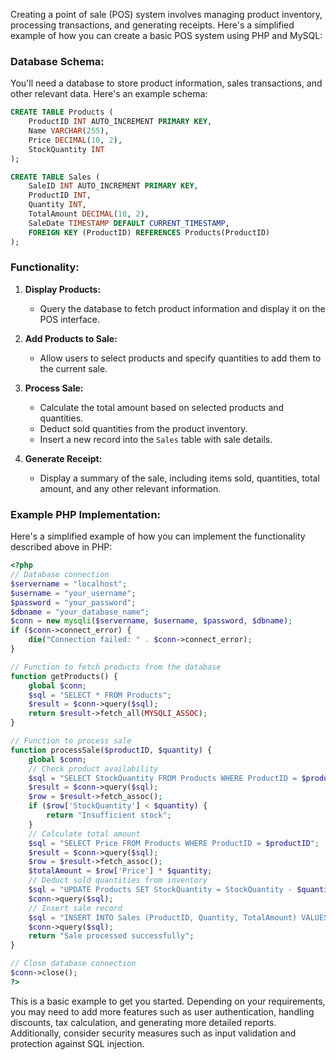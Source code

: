 Creating a point of sale (POS) system involves managing product inventory, processing transactions, and generating receipts. Here's a simplified example of how you can create a basic POS system using PHP and MySQL:

### Database Schema:

You'll need a database to store product information, sales transactions, and other relevant data. Here's an example schema:

```sql
CREATE TABLE Products (
    ProductID INT AUTO_INCREMENT PRIMARY KEY,
    Name VARCHAR(255),
    Price DECIMAL(10, 2),
    StockQuantity INT
);

CREATE TABLE Sales (
    SaleID INT AUTO_INCREMENT PRIMARY KEY,
    ProductID INT,
    Quantity INT,
    TotalAmount DECIMAL(10, 2),
    SaleDate TIMESTAMP DEFAULT CURRENT_TIMESTAMP,
    FOREIGN KEY (ProductID) REFERENCES Products(ProductID)
);
```

### Functionality:

1. **Display Products:**
   - Query the database to fetch product information and display it on the POS interface.

2. **Add Products to Sale:**
   - Allow users to select products and specify quantities to add them to the current sale.

3. **Process Sale:**
   - Calculate the total amount based on selected products and quantities.
   - Deduct sold quantities from the product inventory.
   - Insert a new record into the `Sales` table with sale details.

4. **Generate Receipt:**
   - Display a summary of the sale, including items sold, quantities, total amount, and any other relevant information.

### Example PHP Implementation:

Here's a simplified example of how you can implement the functionality described above in PHP:

```php
<?php
// Database connection
$servername = "localhost";
$username = "your_username";
$password = "your_password";
$dbname = "your_database_name";
$conn = new mysqli($servername, $username, $password, $dbname);
if ($conn->connect_error) {
    die("Connection failed: " . $conn->connect_error);
}

// Function to fetch products from the database
function getProducts() {
    global $conn;
    $sql = "SELECT * FROM Products";
    $result = $conn->query($sql);
    return $result->fetch_all(MYSQLI_ASSOC);
}

// Function to process sale
function processSale($productID, $quantity) {
    global $conn;
    // Check product availability
    $sql = "SELECT StockQuantity FROM Products WHERE ProductID = $productID";
    $result = $conn->query($sql);
    $row = $result->fetch_assoc();
    if ($row['StockQuantity'] < $quantity) {
        return "Insufficient stock";
    }
    // Calculate total amount
    $sql = "SELECT Price FROM Products WHERE ProductID = $productID";
    $result = $conn->query($sql);
    $row = $result->fetch_assoc();
    $totalAmount = $row['Price'] * $quantity;
    // Deduct sold quantities from inventory
    $sql = "UPDATE Products SET StockQuantity = StockQuantity - $quantity WHERE ProductID = $productID";
    $conn->query($sql);
    // Insert sale record
    $sql = "INSERT INTO Sales (ProductID, Quantity, TotalAmount) VALUES ($productID, $quantity, $totalAmount)";
    $conn->query($sql);
    return "Sale processed successfully";
}

// Close database connection
$conn->close();
?>
```

This is a basic example to get you started. Depending on your requirements, you may need to add more features such as user authentication, handling discounts, tax calculation, and generating more detailed reports. Additionally, consider security measures such as input validation and protection against SQL injection.
